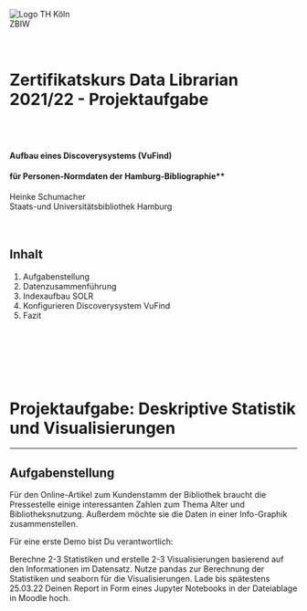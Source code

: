 ![Logo TH Köln](images/)<br/>
ZBIW
<br/><br/><br/>
# Zertifikatskurs Data Librarian 2021/22 - Projektaufgabe
<br/><br/>

#### Aufbau eines Discoverysystems (VuFind)<br/>
#### für Personen-Normdaten der Hamburg-Bibliographie**

Heinke Schumacher<br/>
Staats-und Universitätsbibliothek Hamburg
<br/><br/><br/>

## Inhalt
1. Aufgabenstellung<br/>
2. Datenzusammenführung<br/>
3. Indexaufbau SOLR<br/>
4. Konfigurieren Discoverysystem VuFind<br/>
5. Fazit

























<br/><br/><br/><br/><br/>






# Projektaufgabe: Deskriptive Statistik und Visualisierungen
***
## Aufgabenstellung
Für den Online-Artikel zum Kundenstamm der Bibliothek braucht die Pressestelle einige interessanten Zahlen zum Thema Alter und Bibliotheksnutzung. Außerdem möchte sie die Daten in einer Info-Graphik zusammenstellen.

Für eine erste Demo bist Du verantwortlich:

Berechne 2-3 Statistiken und erstelle 2-3 Visualisierungen basierend auf den Informationen im Datensatz.
Nutze pandas zur Berechnung der Statistiken und seaborn für die Visualisierungen.
Lade bis spätestens 25.03.22 Deinen Report in Form eines Jupyter Notebooks in der Dateiablage in Moodle hoch.

